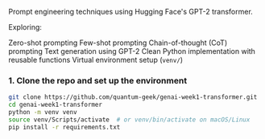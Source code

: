 Prompt engineering techniques using Hugging Face's GPT-2 transformer.

Exploring:

Zero-shot prompting
Few-shot prompting
Chain-of-thought (CoT) prompting
Text generation using GPT-2
Clean Python implementation with reusable functions
Virtual environment setup (`venv/`)


### 1. Clone the repo and set up the environment

```bash
git clone https://github.com/quantum-geek/genai-week1-transformer.git
cd genai-week1-transformer
python -m venv venv
source venv/Scripts/activate  # or venv/bin/activate on macOS/Linux
pip install -r requirements.txt